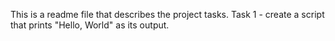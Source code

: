 This is a readme file that describes the project tasks.
Task 1 - create a script that prints "Hello, World" as its output.
